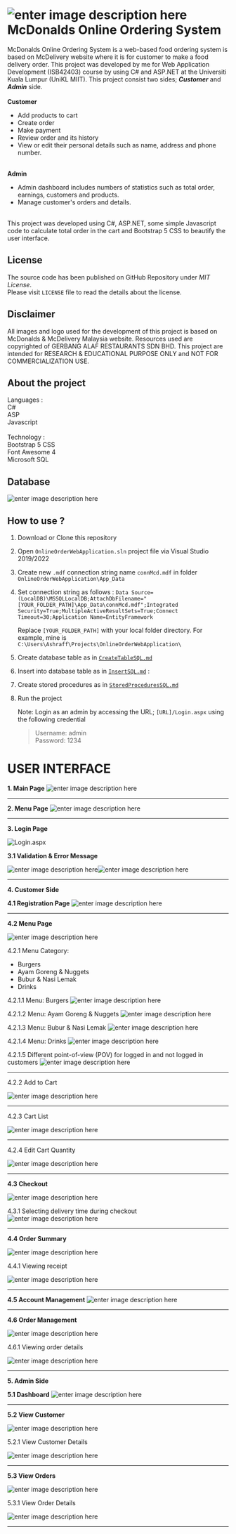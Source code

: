 # ![enter image description here](https://raw.githubusercontent.com/iamashraff/McDonalds-Online-Ordering-System/master/OnlineOrderWebApplication/Images/logo.svg?token=GHSAT0AAAAAAB5ZMXGIZC2NVXPHOAG5Y67EY6ZRRDA) McDonalds Online Ordering System
McDonalds Online Ordering System is a web-based food ordering system is based on McDelivery website where it is for customer to make a food delivery order. This project was developed by me for Web Application Development (ISB42403) course by using C# and ASP.NET at the Universiti Kuala Lumpur (UniKL MIIT).
This project consist two sides; ***Customer*** and ***Admin*** side. 
<br><br>
**Customer** <br>
- Add products to cart<br>
- Create order<br>
- Make payment<br>
- Review order and its history<br>
- View or edit their personal details such as name, address and phone number. 
<br><br>

**Admin** <br>
- Admin dashboard includes numbers of statistics such as total order, earnings, customers and products. <br>
- Manage customer's orders and details.<br>
<br>
This project was developed using C#, ASP.NET, some simple Javascript code to calculate total order in the cart and Bootstrap 5 CSS to beautify the user interface.<br>

## License
The source code has been published on GitHub Repository under  _MIT License_.  
Please visit  `LICENSE`  file to read the details about the license.

## Disclaimer
All images and logo used for the development of this project is based on McDonalds & McDelivery Malaysia website. Resources used are copyrighted of  GERBANG ALAF RESTAURANTS SDN BHD. This project are intended for RESEARCH & EDUCATIONAL PURPOSE ONLY and NOT FOR COMMERCIALIZATION USE.

## About the project
Languages :<br>
C#<br>
ASP<br>
Javascript<br>
<br>
Technology :<br>
Bootstrap 5 CSS<br>
Font Awesome 4<br>
Microsoft SQL<br>

## Database
![enter image description here](https://raw.githubusercontent.com/iamashraff/McDonalds-Online-Ordering-System/master/images/database.png?token=GHSAT0AAAAAAB5ZMXGI2TL6NRKH3R4V2KM6Y6ZSXXA)

## How to use ?
1. Download or Clone this repository
2. Open  `OnlineOrderWebApplication.sln` project file via Visual Studio 2019/2022
3. Create new `.mdf` connection string name `connMcd.mdf` in folder `OnlineOrderWebApplication\App_Data`
4.  Set connection string as follows :
`Data Source=(LocalDB)\MSSQLLocalDB;AttachDbFilename="[YOUR_FOLDER_PATH]\App_Data\connMcd.mdf";Integrated Security=True;MultipleActiveResultSets=True;Connect Timeout=30;Application Name=EntityFramework`

	Replace `[YOUR_FOLDER_PATH]` with your local folder directory. For example, mine is `C:\Users\Ashraff\Projects\OnlineOrderWebApplication\`

5. Create database table as in [`CreateTableSQL.md`](https://github.com/iamashraff/McDonalds-Online-Ordering-System/blob/master/CreateTableSQL.md)

6. Insert into database table as in [`InsertSQL.md`](https://github.com/iamashraff/McDonalds-Online-Ordering-System/blob/master/InsertSQL.md) :

7. Create stored procedures as in [`StoredProceduresSQL.md`](https://github.com/iamashraff/McDonalds-Online-Ordering-System/blob/master/StoredProceduresSQL.md) 

8. Run the project 

	Note: Login as an admin by accessing the URL; `[URL]/Login.aspx` using the following credential
	>  Username: admin <br>
    	Password: 1234 


# USER INTERFACE


 **1. Main Page**
![enter image description here](https://raw.githubusercontent.com/iamashraff/McDonalds-Online-Ordering-System/master/images/index.png?token=GHSAT0AAAAAAB5ZMXGIG54MKGPYXMEZO6TOY6ZS2CQ)

<hr>

**2. Menu Page**
![enter image description here](https://raw.githubusercontent.com/iamashraff/McDonalds-Online-Ordering-System/master/images/Menu.aspx.png?token=GHSAT0AAAAAAB5ZMXGIMQQCCOE5WELWKXHOY6ZTDHA)
<hr>

**3. Login Page**

![Login.aspx](https://raw.githubusercontent.com/iamashraff/McDonalds-Online-Ordering-System/master/images/Login.aspx.png?token=GHSAT0AAAAAAB5ZMXGIZRPETHA6YQLMUCOAY6ZTBOA)

**3.1 Validation & Error Message**

![enter image description here](https://raw.githubusercontent.com/iamashraff/McDonalds-Online-Ordering-System/master/images/Login_RFV.png?token=GHSAT0AAAAAAB5ZMXGI4BFSCCEELEVPXAOEY6ZTJDQ)![enter image description here](https://raw.githubusercontent.com/iamashraff/McDonalds-Online-Ordering-System/master/images/Login_noAccount.png?token=GHSAT0AAAAAAB5ZMXGJTOHGWFVJVNB2US6KY6ZTNVQ)
<hr>

**4. Customer Side**

**4.1 Registration Page**
![enter image description here](https://raw.githubusercontent.com/iamashraff/McDonalds-Online-Ordering-System/master/images/Register.aspx.png)
<hr>

**4.2 Menu Page**

![enter image description here](https://raw.githubusercontent.com/iamashraff/McDonalds-Online-Ordering-System/master/images/Menu_Category.png)

4.2.1 Menu Category:
 - Burgers
 - Ayam Goreng & Nuggets
 - Bubur & Nasi Lemak
 - Drinks

4.2.1.1 Menu: Burgers
![enter image description here](https://raw.githubusercontent.com/iamashraff/McDonalds-Online-Ordering-System/master/images/Menu_1.png)

4.2.1.2 Menu: Ayam Goreng & Nuggets
![enter image description here](https://raw.githubusercontent.com/iamashraff/McDonalds-Online-Ordering-System/master/images/Menu_2.png)

4.2.1.3 Menu: Bubur & Nasi Lemak
![enter image description here](https://raw.githubusercontent.com/iamashraff/McDonalds-Online-Ordering-System/master/images/Menu_3.png)

4.2.1.4 Menu: Drinks
![enter image description here](https://raw.githubusercontent.com/iamashraff/McDonalds-Online-Ordering-System/master/images/Menu_4.png)

4.2.1.5 Different point-of-view (POV) for logged in and not logged in customers
![enter image description here](https://raw.githubusercontent.com/iamashraff/McDonalds-Online-Ordering-System/master/images/Menu_POV2.png)

<hr>
4.2.2 Add to Cart 

![enter image description here](https://raw.githubusercontent.com/iamashraff/McDonalds-Online-Ordering-System/master/images/Menu_AddItem.png)

<hr>

4.2.3 Cart List

![enter image description here](https://raw.githubusercontent.com/iamashraff/McDonalds-Online-Ordering-System/master/images/Menu_ListCart.png)

<hr>
4.2.4 Edit Cart Quantity

![enter image description here](https://raw.githubusercontent.com/iamashraff/McDonalds-Online-Ordering-System/master/images/Menu_EditQty.png)

<hr>

**4.3 Checkout**

![enter image description here](https://raw.githubusercontent.com/iamashraff/McDonalds-Online-Ordering-System/master/images/Checkout.png)

4.3.1 Selecting delivery time during checkout
![enter image description here](https://raw.githubusercontent.com/iamashraff/McDonalds-Online-Ordering-System/master/images/Checkout_Time2.png)

<hr>

**4.4 Order Summary**

![enter image description here](https://raw.githubusercontent.com/iamashraff/McDonalds-Online-Ordering-System/master/images/OrderSummary.png)

4.4.1 Viewing receipt

![enter image description here](https://raw.githubusercontent.com/iamashraff/McDonalds-Online-Ordering-System/master/images/OrderSummary_Receipt.png)

<hr>

**4.5 Account Management**
![enter image description here](https://raw.githubusercontent.com/iamashraff/McDonalds-Online-Ordering-System/master/images/MyAccount.png)

<hr>

**4.6 Order Management**

![enter image description here](https://raw.githubusercontent.com/iamashraff/McDonalds-Online-Ordering-System/master/images/MyOrder2.png)

4.6.1 Viewing order details

![enter image description here](https://raw.githubusercontent.com/iamashraff/McDonalds-Online-Ordering-System/master/images/MyOrder_Details.png)

<hr>

**5. Admin Side**

**5.1 Dashboard**
![enter image description here](https://raw.githubusercontent.com/iamashraff/McDonalds-Online-Ordering-System/master/images/Admin_Dashboard.png)

<hr>

**5.2 View Customer**

![enter image description here](https://raw.githubusercontent.com/iamashraff/McDonalds-Online-Ordering-System/master/images/Admin_ViewCustomer.png)

5.2.1 View Customer Details

![enter image description here](https://raw.githubusercontent.com/iamashraff/McDonalds-Online-Ordering-System/master/images/Admin_ViewCustomer_Details.png)

<hr>

**5.3 View Orders**

![enter image description here](https://raw.githubusercontent.com/iamashraff/McDonalds-Online-Ordering-System/master/images/Admin_ViewOrder.png)

5.3.1 View Order Details

![enter image description here](https://raw.githubusercontent.com/iamashraff/McDonalds-Online-Ordering-System/master/images/Admin_ViewOrder_Details.png)

<hr>

